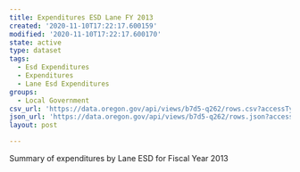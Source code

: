 ```yaml
---
title: Expenditures ESD Lane FY 2013
created: '2020-11-10T17:22:17.600159'
modified: '2020-11-10T17:22:17.600170'
state: active
type: dataset
tags:
  - Esd Expenditures
  - Expenditures
  - Lane Esd Expenditures
groups:
  - Local Government
csv_url: 'https://data.oregon.gov/api/views/b7d5-q262/rows.csv?accessType=DOWNLOAD'
json_url: 'https://data.oregon.gov/api/views/b7d5-q262/rows.json?accessType=DOWNLOAD'
layout: post

---
```

Summary of expenditures by Lane ESD for Fiscal Year 2013
